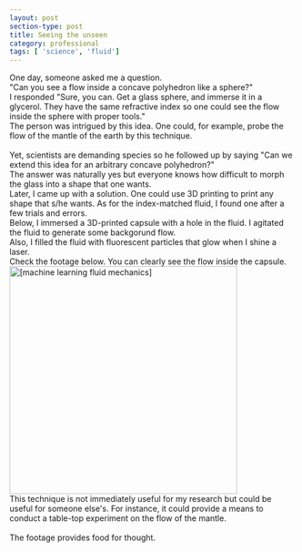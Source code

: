 ```yaml
---
layout: post
section-type: post
title: Seeing the unseen
category: professional
tags: [ 'science', 'fluid']
---
```

One day, someone asked me a question. <br>
"Can you see a flow inside a concave polyhedron like a sphere?"<br>
I responded "Sure, you can. Get a glass sphere, and immerse it in a glycerol. They have the same refractive index so one could see the flow inside the sphere with proper tools."<br>
The person was intrigued by this idea. One could, for example, probe the flow of the mantle of the earth by this technique.<br>
<br>
Yet, scientists are demanding species so he followed up by saying "Can we extend this idea for an arbitrary concave polyhedron?"<br>
The answer was naturally yes but everyone knows how difficult to morph the glass into a shape that one wants.
<br>
Later, I came up with a solution. One could use 3D printing to print any shape that s/he wants. As for the index-matched fluid, I found one after a few trials and errors.<br>
Below, I immersed a 3D-printed capsule with a hole in the fluid. I agitated the fluid to generate some backgorund flow.<br>
Also, I filled the fluid with fluorescent particles that glow when I shine a laser. <br>
Check the footage below. You can clearly see the flow inside the capsule.
<br>
<img src="https://tmatsuzawa.github.io/images/blog/2022-07-30/index_matching_3dprint.gif" alt="[machine learning fluid mechanics]" style="width: 400px;"/>
<br>
This technique is not immediately useful for my research but could be useful for someone else's. 
For instance, it could provide a means to  conduct a table-top experiment on the flow of the mantle. <br>
<br>
The footage provides food for thought.

